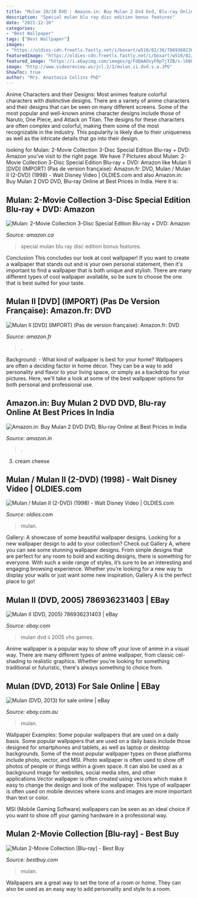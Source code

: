 ```yaml
---
title: "Mulan 20/20 DVD : Amazon.in: Buy Mulan 2 Dvd Dvd, Blu-ray Online At Best Prices In India"
description: "Special mulan blu ray disc edition bonus features"
date: "2021-12-26"
categories:
- "Best Wallpaper"
tags: ["Best Wallpaper"]
images:
- "https://oldies-cdn.freetls.fastly.net/i/boxart/w510/82/36/786936823639.jpg?v=3"
featuredImage: "https://oldies-cdn.freetls.fastly.net/i/boxart/w510/82/36/786936823639.jpg?v=3"
featured_image: "https://i.ebayimg.com/images/g/FdQAAOxyF0pTjTZB/s-l600.jpg"
image: "http://www.videoreview.ws/jcl.2/1/mulan.ii.dvd.s.a.JPG"
ShowToc: true
author: "Mrs. Anastasia Collins PhD"
---
```



Anime Characters and their Designs: Most animes feature colorful characters with distinctive designs.
There are a variety of anime characters and their designs that can be seen on many different screens. Some of the most popular and well-known anime character designs include those of Naruto, One Piece, and Attack on Titan. The designs for these characters are often complex and colorful, making them some of the most recognizable in the industry. This popularity is likely due to their uniqueness as well as the intricate details that go into their design.

	

		
looking for Mulan: 2-Movie Collection 3-Disc Special Edition Blu-ray + DVD: Amazon you've visit to the right page. We have 7 Pictures about Mulan: 2-Movie Collection 3-Disc Special Edition Blu-ray + DVD: Amazon like Mulan II [DVD] (IMPORT) (Pas de version française): Amazon.fr: DVD, Mulan / Mulan II (2-DVD) (1998) - Walt Disney Video | OLDIES.com and also Amazon.in: Buy Mulan 2 DVD DVD, Blu-ray Online at Best Prices in India. Here it is:
		
    
## Mulan: 2-Movie Collection 3-Disc Special Edition Blu-ray + DVD: Amazon

<img loading=lazy src="https://m.media-amazon.com/images/S/aplus-media/sota/2847ffab-a461-4bc5-98b7-1e194b9b0dc0.jpg" onerror="this.onerror=null;this.src='https://tse4.mm.bing.net/th?id=OIP.CPEl6NS8sec3wsrAn4Xt2AHaJV&amp;pid=15.1';" alt="Mulan: 2-Movie Collection 3-Disc Special Edition Blu-ray + DVD: Amazon">

_Source: amazon.ca_

>special mulan blu ray disc edition bonus features. 

	

Conclusion
This concludes our look at cool wallpaper! If you want to create a wallpaper that stands out and is your own personal statement, then it's important to find a wallpaper that is both unique and stylish. There are many different types of cool wallpaper available, so be sure to choose the one that is best suited for your taste.

    
## Mulan II [DVD] (IMPORT) (Pas De Version Française): Amazon.fr: DVD

<img loading=lazy src="https://m.media-amazon.com/images/I/914sgZ2jInL._AC_SY879_.jpg" onerror="this.onerror=null;this.src='https://tse4.mm.bing.net/th?id=OIP.j-AyoRvrQReCJjeDgx1DBwHaKl&amp;pid=15.1';" alt="Mulan II [DVD] (IMPORT) (Pas de version française): Amazon.fr: DVD">

_Source: amazon.fr_

>. 

	

Background: - What kind of wallpaper is best for your home?
Wallpapers are often a deciding factor in home décor. They can be a way to add personality and flavor to your living space, or simply as a backdrop for your pictures. Here, we'll take a look at some of the best wallpaper options for both personal and professional use.

    
## Amazon.in: Buy Mulan 2 DVD DVD, Blu-ray Online At Best Prices In India

<img loading=lazy src="https://images-na.ssl-images-amazon.com/images/I/71uBfmSjh2L._SY445_.jpg" onerror="this.onerror=null;this.src='https://tse1.mm.bing.net/th?id=OIP.gDaI6ZOPaC6WQ9ZqZYiaswAAAA&amp;pid=15.1';" alt="Amazon.in: Buy Mulan 2 DVD DVD, Blu-ray Online at Best Prices in India">

_Source: amazon.in_

>. 

	

3. cream cheese 

    
## Mulan / Mulan II (2-DVD) (1998) - Walt Disney Video | OLDIES.com

<img loading=lazy src="https://oldies-cdn.freetls.fastly.net/i/boxart/w510/82/36/786936823639.jpg?v=3" onerror="this.onerror=null;this.src='https://tse4.mm.bing.net/th?id=OIP.Dhb8Tr5GVJtC2b3IE6LebQHaKl&amp;pid=15.1';" alt="Mulan / Mulan II (2-DVD) (1998) - Walt Disney Video | OLDIES.com">

_Source: oldies.com_

>mulan. 

	

Gallery: A showcase of some beautiful wallpaper designs.
Looking for a new wallpaper design to add to your collection? Check out Gallery A, where you can see some stunning wallpaper designs. From simple designs that are perfect for any room to bold and exciting designs, there is something for everyone. With such a wide range of styles, it’s sure to be an interesting and engaging browsing experience. Whether you’re looking for a new way to display your walls or just want some new inspiration, Gallery A is the perfect place to go!





	
	
    
## Mulan II (DVD, 2005) 786936231403 | EBay

<img loading=lazy src="http://www.videoreview.ws/jcl.2/1/mulan.ii.dvd.s.a.JPG" onerror="this.onerror=null;this.src='https://tse2.mm.bing.net/th?id=OIP.AX4T1kwLGYQXKue0Pm9E3gHaFj&amp;pid=15.1';" alt="Mulan II (DVD, 2005) 786936231403 | eBay">

_Source: ebay.com_

>mulan dvd ii 2005 vhs games. 

	

Anime wallpaper is a popular way to show off your love of anime in a visual way. There are many different types of anime wallpaper, from classic cel-shading to realistic graphics. Whether you're looking for something traditional or futuristic, there's always something to choice from.

    
## Mulan (DVD, 2013) For Sale Online | EBay

<img loading=lazy src="https://i.ebayimg.com/images/g/FdQAAOxyF0pTjTZB/s-l600.jpg" onerror="this.onerror=null;this.src='https://tse1.mm.bing.net/th?id=OIP.KM1_UqtEwYkRvIB2S6oiBgAAAA&amp;pid=15.1';" alt="Mulan (DVD, 2013) for sale online | eBay">

_Source: ebay.com.au_

>mulan. 

	

Wallpaper Examples: Some popular wallpapers that are used on a daily basis.
Some popular wallpapers that are used on a daily basis include those designed for smartphones and tablets, as well as laptop or desktop backgrounds. Some of the most popular wallpaper types on these platforms include photo, vector, and MSI. 
Photo wallpaper is often used to show off photos of people or things within a given space. It can also be used as a background image for websites, social media sites, and other applications.Vector wallpaper is often created using vectors which make it easy to change the design and look of the wallpaper. This type of wallpaper is often used on mobile devices where icons and images are more important than text or color. 

MSI (Mobile Gaming Software) wallpapers can be seen as an ideal choice if you want to show off your gaming hardware in a professional way.

    
## Mulan 2-Movie Collection [Blu-ray] - Best Buy

<img loading=lazy src="https://pisces.bbystatic.com/image2/BestBuy_US/ugc/photos/thumbnail/8d9bd9c79c437317f23e4298ae9e4029.jpg;maxHeight=140;maxWidth=140" onerror="this.onerror=null;this.src='https://tse4.mm.bing.net/th?id=OIP.7c3J5ouCBBlULQXJhGWO_QAAAA&amp;pid=15.1';" alt="Mulan 2-Movie Collection [Blu-ray] - Best Buy">

_Source: bestbuy.com_

>mulan. 

	

Wallpapers are a great way to set the tone of a room or home. They can also be used as an easy way to add personality and style to a room.

